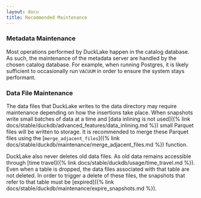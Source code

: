 ```yaml
---
layout: docu
title: Recommended Maintenance
---
```


### Metadata Maintenance

Most operations performed by DuckLake happen in the catalog database.
As such, the maintenance of the metadata server are handled by the chosen catalog database.
For example, when running Postgres, it is likely sufficient to occasionally run `VACUUM` in order to ensure the system stays performant.

### Data File Maintenance

The data files that DuckLake writes to the data directory may require maintenance depending on how the insertions take place.
When snapshots write small batches of data at a time and [data inlining is not used]({% link docs/stable/duckdb/advanced_features/data_inlining.md %}) small Parquet files will be written to storage.
It is recommended to merge these Parquet files using the [`merge_adjacent_files`]({% link docs/stable/duckdb/maintenance/merge_adjacent_files.md %}) function.

DuckLake also never deletes old data files. As old data remains accessible through [time travel]({% link docs/stable/duckdb/usage/time_travel.md %}).
Even when a table is dropped, the data files associated with that table are not deleted.
In order to trigger a delete of these files, the snapshots that refer to that table must be [expired]({% link docs/stable/duckdb/maintenance/expire_snapshots.md %}).
